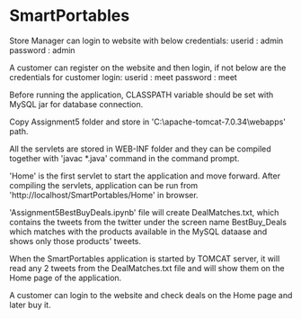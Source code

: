 # SmartPortables
Store Manager can login to website with below credentials:
userid : admin
password : admin

A customer can register on the website and then login, if not below are the credentials for customer login:
userid : meet
password : meet

Before running the application, CLASSPATH variable should be set with MySQL jar for database connection.

Copy Assignment5 folder and store in 'C:\apache-tomcat-7.0.34\webapps' path.

All the servlets are stored in WEB-INF folder and they can be compiled together with 'javac *.java' command in the command prompt.

'Home' is the first servlet to start the application and move forward. After compiling the servlets, application can be run from 'http://localhost/SmartPortables/Home' in browser.

'Assignment5BestBuyDeals.ipynb' file will create DealMatches.txt, which contains the tweets from the twitter under the screen name BestBuy_Deals which matches with the products available in the MySQL dataase and shows only those products' tweets.

When the SmartPortables application is started by TOMCAT server, it will read any 2 tweets from the DealMatches.txt file and will show them on the Home page of the application.

A customer can login to the website and check deals on the Home page and later buy it.
